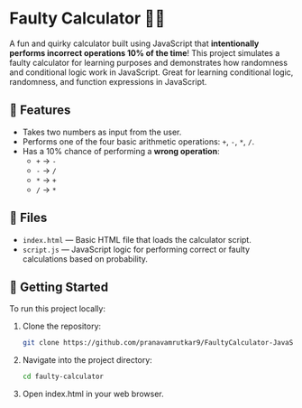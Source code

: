 # Faulty Calculator 🧮❌

A fun and quirky calculator built using JavaScript that **intentionally performs incorrect operations 10% of the time**! This project simulates a faulty calculator for learning purposes and demonstrates how randomness and conditional logic work in JavaScript. Great for learning conditional logic, randomness, and function expressions in JavaScript.

## 🔧 Features

- Takes two numbers as input from the user.
- Performs one of the four basic arithmetic operations: `+`, `-`, `*`, `/`.
- Has a 10% chance of performing a **wrong operation**:
  - `+` → `-`
  - `-` → `/`
  - `*` → `+`
  - `/` → `*`

## 📁 Files

- `index.html` — Basic HTML file that loads the calculator script.
- `script.js` — JavaScript logic for performing correct or faulty calculations based on probability.

## 🚀 Getting Started

To run this project locally:

1. Clone the repository:
   ```bash
   git clone https://github.com/pranavamrutkar9/FaultyCalculator-JavaScript.git
2. Navigate into the project directory:
   ```bash
   cd faulty-calculator
4. Open index.html in your web browser.
